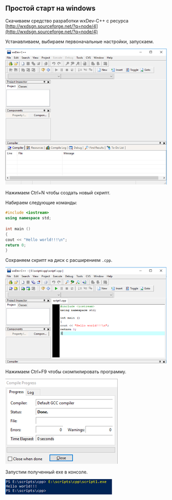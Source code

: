 ## Простой старт на windows

Скачиваем средство разработки wxDev-C++ с ресурса [http://wxdsgn.sourceforge.net/?q=node/4](http://wxdsgn.sourceforge.net/?q=node/4)

Устанавливаем, выбираем первоначальные настройки, запускаем.

![](../images//cpp.start//new.PNG "cpp.start_1")

Нажимаем Ctrl+N чтобы создать новый скрипт.

Набираем следующие команды:

```cpp
#include <iostream>
using namespace std;

int main ()
{
cout << "Hello world!!!\n";
return 0;
}
```

Сохраняем скрипт на диск с расширением `.cpp`.

![](../images//cpp.start//commands.PNG "cpp.start_2")

Нажимаем Ctrl+F9 чтобы скомпилировать программу.

![](../images//cpp.start//compile.PNG "cpp.start_3")

Запустим полученный exe в консоле.

![](../images//cpp.start//run.PNG "cpp.start_4")
